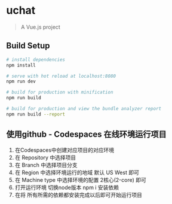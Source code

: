 # uchat

> A Vue.js project

## Build Setup

``` bash
# install dependencies
npm install

# serve with hot reload at localhost:8080
npm run dev

# build for production with minification
npm run build

# build for production and view the bundle analyzer report
npm run build --report
```


## 使用github - Codespaces 在线环境运行项目

1. 在Codespaces中创建对应项目的对应环境
2. 在 Repository 中选择项目
3. 在 Branch 中选择项目分支
4. 在 Region 中选择环境运行的地域 默认 US West 即可
5. 在 Machine type 中选择环境的配置 2核心(2-core) 即可
6. 打开运行环境 切换node版本 npm i 安装依赖
7. 在将 所有所需的依赖都安装完成以后即可开始运行项目